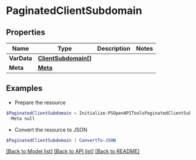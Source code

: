 # PaginatedClientSubdomain
## Properties

Name | Type | Description | Notes
------------ | ------------- | ------------- | -------------
**VarData** | [**ClientSubdomain[]**](ClientSubdomain.md) |  | 
**Meta** | [**Meta**](Meta.md) |  | 

## Examples

- Prepare the resource
```powershell
$PaginatedClientSubdomain = Initialize-PSOpenAPIToolsPaginatedClientSubdomain  -VarData null `
 -Meta null
```

- Convert the resource to JSON
```powershell
$PaginatedClientSubdomain | ConvertTo-JSON
```

[[Back to Model list]](../README.md#documentation-for-models) [[Back to API list]](../README.md#documentation-for-api-endpoints) [[Back to README]](../README.md)

